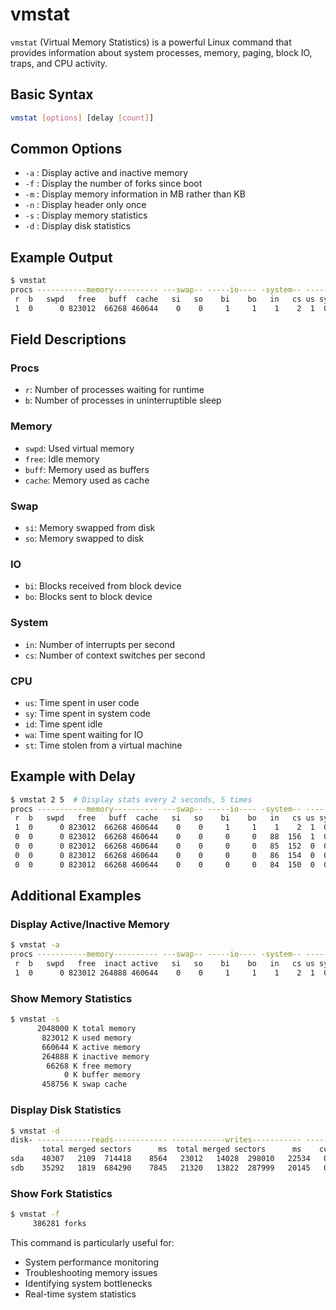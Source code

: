 # vmstat

`vmstat` (Virtual Memory Statistics) is a powerful Linux command that provides information about system processes, memory, paging, block IO, traps, and CPU activity.

## Basic Syntax

```bash
vmstat [options] [delay [count]]
```

## Common Options

- `-a` : Display active and inactive memory
- `-f` : Display the number of forks since boot
- `-m` : Display memory information in MB rather than KB
- `-n` : Display header only once
- `-s` : Display memory statistics
- `-d` : Display disk statistics

## Example Output

```bash
$ vmstat
procs -----------memory---------- ---swap-- -----io---- -system-- ------cpu-----
 r  b   swpd   free   buff  cache   si   so    bi    bo   in   cs us sy id wa st
 1  0      0 823012  66268 460644    0    0     1     1    1    2  1  0 98  0  0
```

## Field Descriptions

### Procs
- `r`: Number of processes waiting for runtime
- `b`: Number of processes in uninterruptible sleep

### Memory
- `swpd`: Used virtual memory
- `free`: Idle memory
- `buff`: Memory used as buffers
- `cache`: Memory used as cache

### Swap
- `si`: Memory swapped from disk
- `so`: Memory swapped to disk

### IO
- `bi`: Blocks received from block device
- `bo`: Blocks sent to block device

### System
- `in`: Number of interrupts per second
- `cs`: Number of context switches per second

### CPU
- `us`: Time spent in user code
- `sy`: Time spent in system code
- `id`: Time spent idle
- `wa`: Time spent waiting for IO
- `st`: Time stolen from a virtual machine

## Example with Delay

```bash
$ vmstat 2 5  # Display stats every 2 seconds, 5 times
procs -----------memory---------- ---swap-- -----io---- -system-- ------cpu-----
 r  b   swpd   free   buff  cache   si   so    bi    bo   in   cs us sy id wa st
 1  0      0 823012  66268 460644    0    0     1     1    1    2  1  0 98  0  0
 0  0      0 823012  66268 460644    0    0     0     0   88  156  1  0 99  0  0
 0  0      0 823012  66268 460644    0    0     0     0   85  152  0  0 100 0  0
 0  0      0 823012  66268 460644    0    0     0     0   86  154  0  0 100 0  0
 0  0      0 823012  66268 460644    0    0     0     0   84  150  0  0 100 0  0
```
## Additional Examples

### Display Active/Inactive Memory
```bash
$ vmstat -a
procs -----------memory---------- ---swap-- -----io---- -system-- ------cpu-----
 r  b   swpd   free  inact active   si   so    bi    bo   in   cs us sy id wa st
 1  0      0 823012 264888 460644    0    0     1     1    1    2  1  0 98  0  0
```

### Show Memory Statistics
```bash
$ vmstat -s
      2048000 K total memory
       823012 K used memory
       660644 K active memory
       264888 K inactive memory
        66268 K free memory
            0 K buffer memory
       458756 K swap cache
```

### Display Disk Statistics
```bash
$ vmstat -d
disk- ------------reads------------ ------------writes----------- -----IO------
       total merged sectors      ms  total merged sectors      ms    cur    sec
sda    40307   2109  714418    8564   23012   14028  298010   22534   0      42
sdb    35292   1819  684290    7845   21320   13822  287999   20145   0      38
```

### Show Fork Statistics
```bash
$ vmstat -f
     386281 forks
```

This command is particularly useful for:
- System performance monitoring
- Troubleshooting memory issues
- Identifying system bottlenecks
- Real-time system statistics